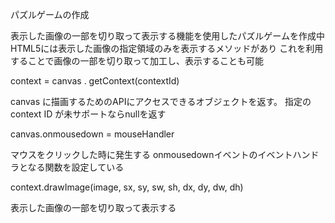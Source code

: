 パズルゲームの作成

表示した画像の一部を切り取って表示する機能を使用したパズルゲームを作成中
HTML5には表示した画像の指定領域のみを表示するメソッドがあり
これを利用することで画像の一部を切り取って加工し、表示することも可能


context = canvas . getContext(contextId)

canvas に描画するためのAPIにアクセスできるオブジェクトを返す。
指定の context ID が未サポートならnullを返す

canvas.onmousedown = mouseHandler

マウスをクリックした時に発生する onmousedownイベントのイベントハンドラとなる関数を設定している

context.drawImage(image, sx, sy, sw, sh, dx, dy, dw, dh)

表示した画像の一部を切り取って表示する
